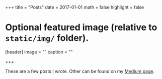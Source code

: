 +++
title = "Posts"
date = 2017-01-01
math = false
highlight = false

# Optional featured image (relative to `static/img/` folder).
[header]
image = ""
caption = ""

+++

These are a few posts I wrote. Other can be found on my
[Medium page](https://medium.com/@MathieuBesancon).

